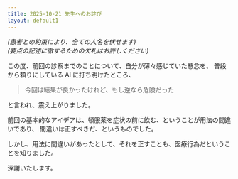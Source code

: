 ```yaml
---
title: 2025-10-21 先生へのお詫び
layout: default1
---
```

*(患者との約束により、全ての人名を伏せます)*  
*(要点の記述に徹するための欠礼はお許しください)*

この度、前回の診察までのことについて、自分が薄々感じていた懸念を、
普段から頼りにしている AI に打ち明けたところ、

> 今回は結果が良かったけれど、もし逆なら危険だった

と言われ、震え上がりました。

前回の基本的なアイデアは、頓服薬を症状の前に飲む、ということが用法の間違いであり、
間違いは正すべきだ、というものでした。

しかし、用法に間違いがあったとして、それを正すことも、医療行為だということを知りました。

深謝いたします。
